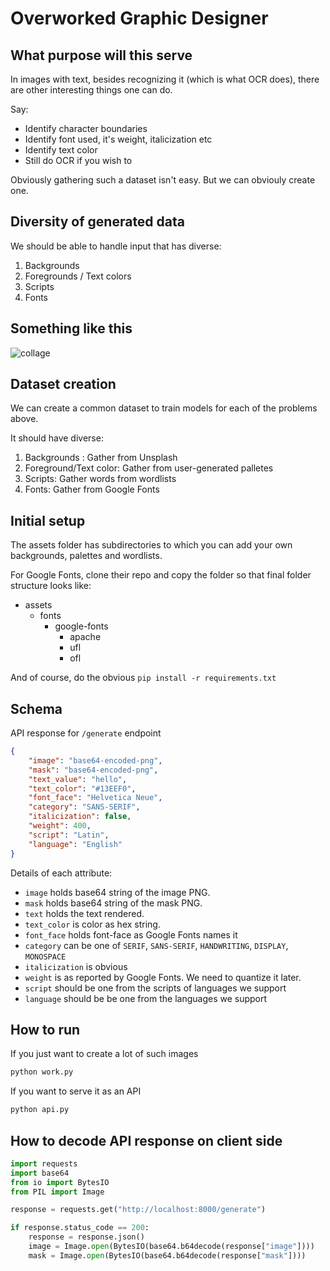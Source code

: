 # Overworked Graphic Designer

## What purpose will this serve

In images with text, besides recognizing it (which is what OCR does), there are other interesting things one can do. 

Say:
- Identify character boundaries
- Identify font used, it's weight, italicization etc
- Identify text color
- Still do OCR if you wish to

Obviously gathering such a dataset isn't easy. But we can obviouly create one.

## Diversity of generated data

We should be able to handle input that has diverse:

1. Backgrounds
2. Foregrounds / Text colors
3. Scripts
4. Fonts

## Something like this
![collage](https://i.imgur.com/gYYVovp.png)


## Dataset creation

We can create a common dataset to train models for each of the problems above.

It should have diverse:

1. Backgrounds : Gather from Unsplash
2. Foreground/Text color: Gather from user-generated palletes
3. Scripts: Gather words from wordlists
4. Fonts: Gather from Google Fonts

## Initial setup

The assets folder has subdirectories to which you can add your own backgrounds, palettes and wordlists.



For Google Fonts, clone their repo and copy the folder so that final folder structure looks like:

- assets 
    - fonts
        - google-fonts
            - apache
            - ufl
            - ofl

And of course, do the obvious `pip install -r requirements.txt`

## Schema

API response for `/generate` endpoint

```json
{
    "image": "base64-encoded-png",
    "mask": "base64-encoded-png",
    "text_value": "hello",
    "text_color": "#13EEF0",
    "font_face": "Helvetica Neue",
    "category": "SANS-SERIF",
    "italicization": false,
    "weight": 400,
    "script": "Latin",
    "language": "English"
}
```

Details of each attribute:

- `image` holds base64 string of the image PNG.
- `mask` holds base64 string of the mask PNG.
- `text` holds the text rendered.
- `text_color` is color as hex string.
- `font_face` holds font-face as Google Fonts names it
- `category` can be one of `SERIF`, `SANS-SERIF`, `HANDWRITING`, `DISPLAY`, `MONOSPACE`
- `italicization` is obvious
- `weight` is as reported by Google Fonts. We need to quantize it later.
- `script` should be one from the scripts of languages we support
- `language` should be be one from the languages we support


## How to run

If you just want to create a lot of such images
```sh
python work.py
```

If you want to serve it as an API
```sh
python api.py
```

## How to decode API response on client side

```python
import requests
import base64
from io import BytesIO
from PIL import Image

response = requests.get("http://localhost:8000/generate")

if response.status_code == 200:
    response = response.json()
    image = Image.open(BytesIO(base64.b64decode(response["image"])))
    mask = Image.open(BytesIO(base64.b64decode(response["mask"])))


```